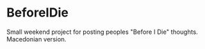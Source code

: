 BeforeIDie
==========

Small weekend project for posting peoples "Before I Die" thoughts. Macedonian version.
